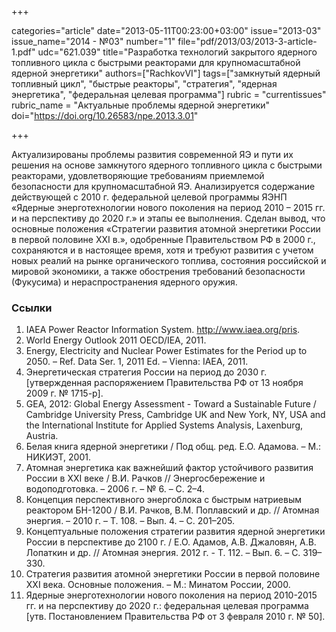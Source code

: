 +++

categories="article"
date="2013-05-11T00:23:00+03:00"
issue="2013-03"
issue_name="2014 - №03"
number="1"
file="pdf/2013/03/2013-3-article-1.pdf"
udc="621.039"
title="Разработка технологий закрытого ядерного топливного цикла с быстрыми реакторами для крупномасштабной ядерной энергетики"
authors=["RachkovVI"]
tags=["замкнутый ядерный топливный цикл", "быстрые реакторы", "стратегия", "ядерная энергетика", "федеральная целевая программа"]
rubric = "currentissues"
rubric_name = "Актуальные проблемы ядерной энергетики"
doi="https://doi.org/10.26583/npe.2013.3.01"

+++

Актуализированы проблемы развития современной ЯЭ и пути их решения на основе замкнутого ядерного топливного цикла с быстрыми реакторами, удовлетворяющие требованиям приемлемой безопасности для крупномасштабной ЯЭ. Анализируется содержание действующей с 2010 г. федеральной целевой программы ЯЭНП «Ядерные энерготехнологии нового поколения на период 2010 – 2015 гг. и на перспективу до 2020 г.» и этапы ее выполнения. Сделан вывод, что основные положения «Стратегии развития атомной энергетики России в первой половине XXI в.», одобренные Правительством РФ в 2000 г., сохраняются и в настоящее время, хотя и требуют развития с учетом новых реалий на рынке органического топлива, состояния российской и мировой экономики, а также обострения требований безопасности (Фукусима) и нераспространения ядерного оружия.

### Ссылки

1. IAEA Power Reactor Information System. http://www.iaea.org/pris.
2. World Energy Outlook 2011 OECD/IEA, 2011.
3. Energy, Electricity and Nuclear Power Estimates for the Period up to 2050. – Ref. Data Ser. 1, 2011 Ed. – Vienna: IAEA, 2011.
4. Энергетическая стратегия России на период до 2030 г. [утвержденная распоряжением Правительства РФ от 13 ноября 2009 г. № 1715-р].
5. GEA, 2012: Global Energy Assessment - Toward a Sustainable Future / Cambridge University Press, Cambridge UK and New York, NY, USA and the International Institute for Applied Systems Analysis, Laxenburg, Austria.
6. Белая книга ядерной энергетики / Под общ. ред. Е.О. Адамова. – М.: НИКИЭТ, 2001.
7. Атомная энергетика как важнейший фактор устойчивого развития России в XXI веке / В.И. Рачков // Энергосбережение и водоподготовка. – 2006 г. – № 6. – С. 2–4.
8. Концепция перспективного энергоблока с быстрым натриевым реактором БН-1200 / В.И. Рачков, В.М. Поплавский и др. // Атомная энергия. – 2010 г. – Т. 108. – Вып. 4. – С. 201–205.
9. Концептуальные положения стратегии развития ядерной энергетики России в перспективе до 2100 г. / Е.О. Адамов, А.В. Джаловян, А.В. Лопаткин и др. // Атомная энергия. 2012 г. - Т. 112. – Вып. 6. – С. 319–330.
10. Стратегия развития атомной энергетики России в первой половине XXI века. Основные положения. – М.: Минатом России, 2000.
11. Ядерные энерготехнологии нового поколения на период 2010-2015 гг. и на перспективу до 2020 г.: федеральная целевая программа [утв. Постановлением Правительства РФ от 3 февраля 2010 г. № 50].
